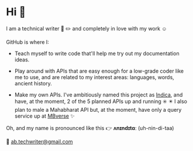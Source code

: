 # Hi :wave:

I am a technical writer :page_with_curl: :pencil2: and completely in love with my work :relaxed: 

GitHub is where I:

-  Teach myself to write code that'll help me try out my documentation ideas.

-  Play around with APIs that are easy enough for a low-grade coder like me to use, and are related to my interest areas: languages, words, ancient history. 

-  Make my own APIs. I've ambitiously named this project as [Indica](https://github.com/AninditaBasu/indica), and have, at the moment, 2 of the 5 planned APIs up and running :eight_spoked_asterisk: :eight_pointed_black_star: I also plan to male a Mahabharat API but, at the moment, have only a query service up at [MBverse](https://mb-verse.herokuapp.com/) :sparkles:

Oh, and my name is pronounced like this :point_right: **ʌnɪndɪtɑː** (uh-nin-di-taa)

:email: ab.techwriter@gmail.com
